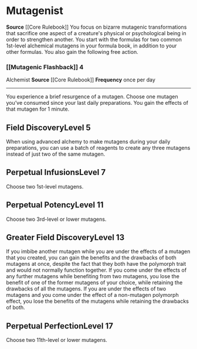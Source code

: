 ﻿---
id: '3'
name: Mutagenist
rarity: Common
source: '[[DATABASE/source/Core Rulebook|Core Rulebook]]'
trait: null
type: Alchemist Research Field

---
# Mutagenist

**Source** [[Core Rulebook]] 
You focus on bizarre mutagenic transformations that sacrifice one aspect of a creature's physical or psychological being in order to strengthen another. You start with the formulas for two common 1st-level alchemical mutagens in your formula book, in addition to your other formulas.
 You also gain the following free action.

### [[Mutagenic Flashback]] <span class="action-icon">4</span>

<span class="item-trait">Alchemist</span>
**Source** [[Core Rulebook]] 
**Frequency** once per day

---
You experience a brief resurgence of a mutagen. Choose one mutagen you’ve consumed since your last daily preparations. You gain the effects of that mutagen for 1 minute.

## Field Discovery<span class="item-type">Level 5</span>

When using advanced alchemy to make mutagens during your daily preparations, you can use a batch of reagents to create any three mutagens instead of just two of the same mutagen.

## Perpetual Infusions<span class="item-type">Level 7</span>

Choose two 1st-level mutagens.

## Perpetual Potency<span class="item-type">Level 11</span>

Choose two 3rd-level or lower mutagens.

## Greater Field Discovery<span class="item-type">Level 13</span>

If you imbibe another mutagen while you are under the effects of a mutagen that you created, you can gain the benefits and the drawbacks of both mutagens at once, despite the fact that they both have the polymorph trait and would not normally function together. If you come under the effects of any further mutagens while benefiting from two mutagens, you lose the benefit of one of the former mutagens of your choice, while retaining the drawbacks of all the mutagens. If you are under the effects of two mutagens and you come under the effect of a non-mutagen polymorph effect, you lose the benefits of the mutagens while retaining the drawbacks of both.

## Perpetual Perfection<span class="item-type">Level 17</span>

Choose two 11th-level or lower mutagens.
